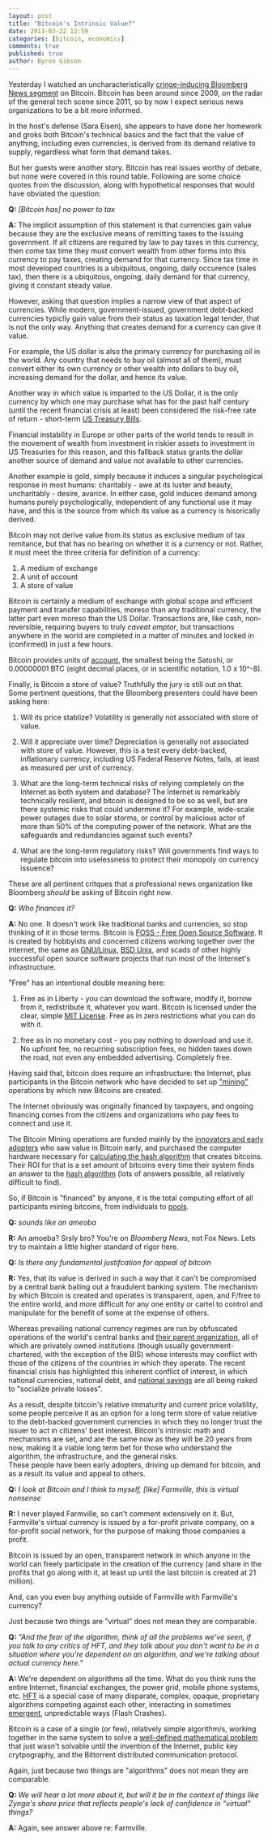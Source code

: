 ```yaml
---
layout: post
title: "Bitcoin's Intrinsic Value?"
date: 2013-03-22 12:59
categories: [bitcoin, economics]
comments: true
published: true
author: Byron Gibson
---
```


Yesterday I watched an uncharacteristically [cringe-inducing Bloomberg News 
segment][1] on Bitcoin.  Bitcoin has been around since 2009, on the radar of the general
tech scene since 2011, so by now I expect serious news organizations to be a bit more 
informed.

In the host's defense (Sara Eisen), she appears to have done her homework and groks both 
Bitcoin's technical basics and the fact that the value of anything, including even 
currencies, is derived from its demand relative to supply, regardless what form that 
demand takes.

But her guests were another story.  Bitcoin has real issues worthy of debate, but none
were covered in this round table.  Following are some choice quotes from the discussion, 
along with hypothetical responses that would have obviated the question:

<!-- more -->

**Q:**  *[Bitcoin has] no power to tax*

**A:**  The implicit assumption of this statement is that currencies gain value because 
they are the exclusive means of remitting taxes to the issuing government.  If 
all citizens are required by law to pay taxes in this currency, then come tax 
time they must convert wealth from other forms into this currency to pay taxes,
creating demand for that currency.  Since tax time in most developed countries is
a ubiquitous, ongoing, daily occurence (sales tax), then there is a ubiquitous, 
ongoing, daily demand for that currency, giving it constant steady value.

However, asking that question implies a narrow view of that aspect of currencies.
While modern, government-issued, government debt-backed currencies typiclly gain 
value from their status as taxation legal tender, that is not the only way.
Anything that creates demand for a currency can give it value.  

For example, the US dollar is also the primary currency for purchasing oil in the 
world.  Any country that needs to buy oil (almost all of them), must convert either 
its own currency or other wealth into dollars to buy oil, increasing demand for the 
dollar, and hence its value.

Another way in which value is imparted to the US Dollar, it is the only currency by 
which one may purchase what has for the past half century (until the recent financial 
crisis at least) been considered the risk-free rate of return - short-term 
[US Treasury Bills][10].  

Financial instability in Europe or other parts of the world tends to result in the 
movement of wealth from investment in riskier assets to investment in US Treasuries 
for this reason, and this fallback status grants the dollar another source of demand 
and value not available to other currencies.

Another example is gold, simply because it induces a singular psychological response
in most humans: charitably - awe at its luster and beauty, uncharitably - desire, 
avarice.  In either case, gold induces demand among humans purely psychologically, 
independent of any functional use it may have, and this is the source from which its 
value as a currency is hisorically derived.

Bitcoin may not derive value from its status as exclusive medium of tax remitance, 
but that has no bearing on whether it is a currency or not.  Rather, it must meet
the three criteria for definition of a currency:

1.  A medium of exchange
2.  A unit of account
3.  A store of value

Bitcoin is certainly a medium of exchange with global scope and efficient payment and 
transfer capabilities, moreso than any traditional currency, the latter part even
moreso than the US Dollar.  Transactions are, like cash, non-reversible, requiring
buyers to truly *caveat emptor*, but transactions anywhere in the world are completed
in a matter of minutes and locked in (confirmed) in just a few hours.

Bitcoin provides units of [account][16], the smallest being the Satoshi, or 
0.00000001 BTC (eight decimal places, or in scientific notation, 1.0 x 10^-8).

Finally, is Bitcoin a store of value?  Truthfully the jury is still out on that.  Some 
pertinent questions, that the Bloomberg presenters could have been asking here:

1.  Will its price stablize?  Volatility is generally not associated with store of
value.

2.  Will it appreciate over time?  Depreciation is generally not associated with store
of value.  However, this is a test every debt-backed, inflationary currency, 
including US Federal Reserve Notes, fails, at least as measured per unit of currency.

3.  What are the long-term technical risks of relying completely on the Internet as
both system and database?  The Internet is remarkably technically resilient, and
bitcoin is designed to be so as well, but are there systemic risks that could
undermine it?  For example, wide-scale power outages due to solar storms, or
control by malicious actor of more than 50% of the computing power of the network.
What are the safeguards and redundancies against such events?

4.  What are the long-term regulatory risks?  Will governments find ways to regulate
bitcoin into uselessness to protect their monopoly on currency issuence?

These are all pertinent critques that a professional news organization like Bloomberg 
*should* be asking of Bitcoin right now.

**Q:**  *Who finances it?*

**A:**  No one.  It doesn't work like traditional banks and currencies, so stop thinking 
of it in those terms.  Bitcoin is [FOSS - Free Open Source Software][14].  It is 
created by hobbyists and concerned citizens working together over the internet, the 
same as [GNU/Linux][12], [BSD Unix][13], and scads of other highly successful open 
source software projects that run most of the Internet's infrastructure.  

"Free" has an intentional double meaning here:

1.  Free as in Liberty - you can download the software, modify it, borrow from it, 
redistribute it, whatever you want.  Bitcoin is licensed under the clear, 
simple [MIT License][4].  Free as in zero restrictions what you can do with it.

2.  free as in no monetary cost - you pay nothing to download and use it.  No 
upfront fee, no recurring subscription fees, no hidden taxes down the road, not 
even any embedded advertising.  Completely free.

Having said that, bitcoin does require an infrastructure:  the Internet, plus 
participants in the Bitcoin network who have decided to set up ["mining"][6] 
operations by which new Bitcoins are created.  

The Internet obviously was originally financed by taxpayers, and ongoing financing 
comes from the citizens and organizations who pay fees to connect and use it.

The Bitcoin Mining operations are funded mainly by the [innovators and early 
adopters][5] who saw value in Bitcoin early, and purchased the computer hardware
necessary for [calculating the hash algorithm][8] that creates bitcoins.  Their ROI
for that is a set amount of bitcoins every time their system finds an answer to 
the [hash algorithm][7] (lots of answers possible, all relatively difficult 
to find).

So, if Bitcoin is "financed" by anyone, it is the total computing effort of all 
participants mining bitcoins, from individuals to [pools][9].


**Q:**  *sounds like an ameoba*

**R:**  An amoeba?  Srsly bro?  You're on  *Bloomberg News*, not Fox News.  Lets try to
maintain a little higher standard of rigor here.

**Q:**  *Is there any fundamental justifcation for appeal of bitcoin*

**R:**  Yes, that its value is derived in such a way that it can't be compromised by a central
bank bailing out a fraudulent banking system.  The mechanism by which Bitcoin is 
created and operates is transparent, open, and F/free to the entire world, and more 
difficult for any one entity or cartel to control and manipulate for the benefit of 
some at the expense of others.

Whereas prevailing national currency regimes are run by obfuscated operations of the 
world's central banks and [their parent organization][11], all of which are privately 
owned institutions (though usually government-chartered, with the exception of the BIS) 
whose interests may conflict with those of the citizens of the countries in which 
they operate.  The recent financial crisis has highlighted this inherent conflict of 
interest, in which national currencies, national debt, and [national savings][15] are 
all being risked to "socialize private losses".

As a result, despite bitcoin's relative immaturity and current price volatility, 
some people perceive it as an option for a long term store of value relative to 
the debt-backed government currencies in which they no longer trust the issuer to
act in citizens' best interest.  Bitcoin's intrinsic math and mechanisms are set, and 
are the same now as they will be 20 years from now, making it a viable long term bet
for those who understand the algorithm, the infrastructure, and the general risks.  
These people have been early adopters, driving up demand for bitcoin, and as a result 
its value and appeal to others.


**Q:**  *I look at Bitcoin and I think to myself, [like] Farmville, this is virtual nonsense*

**R:**  I never played Farmville, so can't comment extensively on it.  But, Farmville's virtual 
currency is issued by a for-profit private company, on a for-profit social network, 
for the purpose of making those companies a profit.

Bitcoin is issued by an open, transparent network in which anyone in the world can 
freely participate in the creation of the currency (and share in the profits that go 
along with it, at least up until the last bitcoin is created at 21 million).  

And, can you even buy anything outside of Farmville with Farmville's currency?

Just because two things are "virtual" does not mean they are comparable. 

**Q:**  *"And the fear of the algorithm, think of all the problems we've seen, if you talk to any 
critics of HFT, and they talk about you don't want to be in a situation where you're
dependent on an algorithm, and we're talking about actual currency here."*

**A:**  We're dependent on algorithms all the time.  What do you think runs the entire Internet,
financial exchanges, the power grid, mobile phone systems, etc.  [HFT][18] is a special case 
of many disparate, complex, opaque, proprietary algorithms competing against each 
other, interacting in sometimes [emergent][19], unpredictable ways (Flash Crashes).  

Bitcoin is a case of a single (or few), relatively simple algorithm/s, working together 
in the same system to solve a [well-defined mathematical problem][17] that just wasn't 
solvable until the invention of the Internet, public key crytpography, and the Bittorrent 
distributed communication protocol.

Again, just because two things are "algorithms" does not mean they are comparable. 

**Q:**  *We will hear a lot more about it, but will it be in the context of things like Zynga's 
share price that reflects people's lack of confidence in "virtual" things?*

**A:**  Again, see answer above re: Farmville.


[1]:    http://www.bloomberg.com/video/a-look-at-the-world-s-largest-online-currency-cPMjkXT0QB~SWJbQWWaB2g.html
[2]:    http://www.bloomberg.com/news/2011-12-23/fed-s-once-secret-data-compiled-by-bloomberg-released-to-public.html
[3]:    http://www.bloomberg.com/apps/news?pid=newsarchive&sid=a7CC61ZsieV4
[4]:    http://opensource.org/licenses/MIT
[5]:    https://en.wikipedia.org/wiki/Technology_adoption_lifecycle
[6]:    https://en.wikipedia.org/wiki/Bitcoin#Bitcoin_mining
[7]:    https://en.bitcoin.it/wiki/Mining#The_Computationally-Difficult_Problem
[8]:    http://www.businessinsider.com/how-to-mine-bitcoins-2013-3?op=1
[9]:    https://en.bitcoin.it/wiki/Pooled_mining
[10]:   http://financial-dictionary.thefreedictionary.com/Risk-Free+Rate+of+Return
[11]:   https://en.wikipedia.org/wiki/Bank_for_International_Settlements
[12]:   https://en.wikipedia.org/wiki/Linux
[13]:   https://en.wikipedia.org/wiki/BSD_UNIX
[14]:   https://en.wikipedia.org/wiki/Free_and_Open_Source_Software
[15]:   http://www.bloomberg.com/news/2013-03-22/merkel-vents-anger-at-cyprus-over-bailout-plan-as-deadline-looms.html
[16]:   https://en.bitcoin.it/wiki/Units
[17]:   http://expectedpayoff.com/blog/2013/03/22/bitcoin-and-the-byzantine-generals-problem/
[18]:   https://en.wikipedia.org/wiki/High-frequency_trading
[19]:   https://en.wikipedia.org/wiki/Emergence
